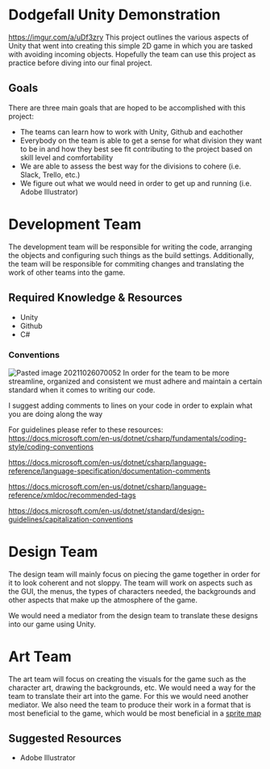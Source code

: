 # Dodgefall Unity Demonstration
https://imgur.com/a/uDf3zry
This project outlines the various aspects of Unity that went into creating this simple 2D game in which you are tasked with avoiding incoming objects. Hopefully the team can use this project as practice before diving into our final project.


## Goals
There are three main goals that are hoped to be accomplished with this project:
- The teams can learn how to work with Unity, Github and eachother
- Everybody on the team is able to get a sense for what division they want to be in and how they best see fit contributing to the project based on skill level and comfortability
- We are able to assess the best way for the divisions to cohere (i.e. Slack, Trello, etc.)
- We figure out what we would need in order to get up and running (i.e. Adobe Illustrator)

# Development Team
The development team will be responsible for writing the code, arranging the objects and configuring such things as the build settings. Additionally, the team will be responsible for commiting changes and translating the work of other teams into the game.

## Required Knowledge & Resources
- Unity
- Github
- C#

### Conventions
![Pasted image 20211026070052](https://user-images.githubusercontent.com/7041958/138867339-b3e4938f-2fb4-4d5d-9217-a8cdc64e212a.png)
In order for the team to be more streamline, organized and consistent we must adhere and maintain a certain standard when it comes to writing our code.

I suggest adding comments to lines on your code in order to explain what you are doing along the way

For guidelines please refer to these resources:
https://docs.microsoft.com/en-us/dotnet/csharp/fundamentals/coding-style/coding-conventions

https://docs.microsoft.com/en-us/dotnet/csharp/language-reference/language-specification/documentation-comments

https://docs.microsoft.com/en-us/dotnet/csharp/language-reference/xmldoc/recommended-tags

https://docs.microsoft.com/en-us/dotnet/standard/design-guidelines/capitalization-conventions


# Design Team
The design team will mainly focus on piecing the game together in order for it to look coherent and not sloppy. The team will work on aspects such as the GUI, the menus, the types of characters needed, the backgrounds and other aspects that make up the atmosphere of the game.

We would need a mediator from the design team to translate these designs into our game using Unity.

# Art Team
The art team will focus on creating the visuals for the game such as the character art, drawing the backgrounds, etc. We would need a way for the team to translate their art into the game. For this we would need another mediator. We also need the team to produce their work in a format that is most beneficial to the game, which would be most beneficial in a [sprite map](https://www.codeandweb.com/texturepacker/tutorials/how-to-create-a-sprite-sheet)

## Suggested Resources
- Adobe Illustrator
